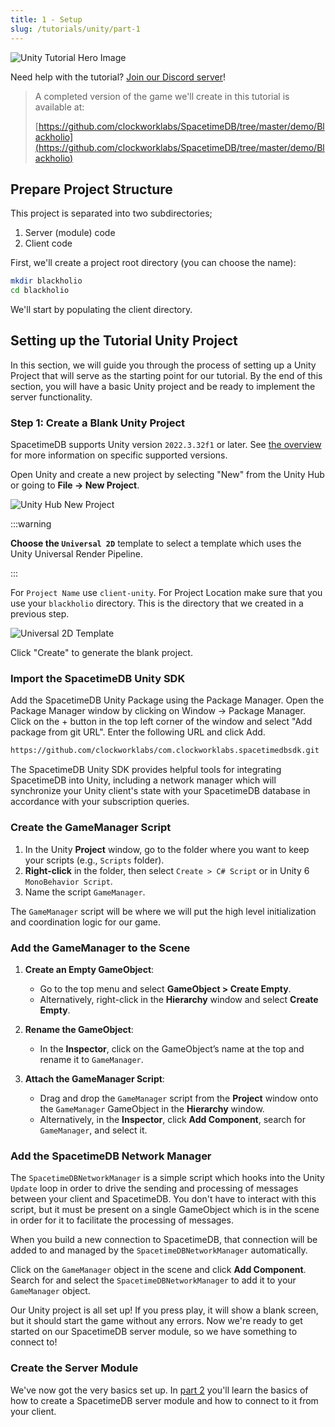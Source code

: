 ```yaml
---
title: 1 - Setup
slug: /tutorials/unity/part-1
---
```


![Unity Tutorial Hero Image](/images/unity/part-1-hero-image.png)

Need help with the tutorial? [Join our Discord server](https://discord.gg/spacetimedb)!

> A completed version of the game we'll create in this tutorial is available at:
>
> [https://github.com/clockworklabs/SpacetimeDB/tree/master/demo/Blackholio](https://github.com/clockworklabs/SpacetimeDB/tree/master/demo/Blackholio)

## Prepare Project Structure

This project is separated into two subdirectories;

1. Server (module) code
2. Client code

First, we'll create a project root directory (you can choose the name):

```bash
mkdir blackholio
cd blackholio
```

We'll start by populating the client directory.

## Setting up the Tutorial Unity Project

In this section, we will guide you through the process of setting up a Unity Project that will serve as the starting point for our tutorial. By the end of this section, you will have a basic Unity project and be ready to implement the server functionality.

### Step 1: Create a Blank Unity Project

SpacetimeDB supports Unity version `2022.3.32f1` or later. See [the overview](.) for more information on specific supported versions.

Open Unity and create a new project by selecting "New" from the Unity Hub or going to **File -> New Project**.

![Unity Hub New Project](/images/unity/part-1-unity-hub-new-project.jpg)

:::warning

**Choose the `Universal 2D`** template to select a template which uses the Unity Universal Render Pipeline.

:::

For `Project Name` use `client-unity`. For Project Location make sure that you use your `blackholio` directory. This is the directory that we created in a previous step.

![Universal 2D Template](/images/unity/part-1-universal-2d-template.png)

Click "Create" to generate the blank project.

### Import the SpacetimeDB Unity SDK

Add the SpacetimeDB Unity Package using the Package Manager. Open the Package Manager window by clicking on Window -> Package Manager. Click on the + button in the top left corner of the window and select "Add package from git URL". Enter the following URL and click Add.

```bash
https://github.com/clockworklabs/com.clockworklabs.spacetimedbsdk.git
```

The SpacetimeDB Unity SDK provides helpful tools for integrating SpacetimeDB into Unity, including a network manager which will synchronize your Unity client's state with your SpacetimeDB database in accordance with your subscription queries.

### Create the GameManager Script

1. In the Unity **Project** window, go to the folder where you want to keep your scripts (e.g., `Scripts` folder).
2. **Right-click** in the folder, then select `Create > C# Script` or in Unity 6 `MonoBehavior Script`.
3. Name the script `GameManager`.

The `GameManager` script will be where we will put the high level initialization and coordination logic for our game.

### Add the GameManager to the Scene

1. **Create an Empty GameObject**:
   - Go to the top menu and select **GameObject > Create Empty**.
   - Alternatively, right-click in the **Hierarchy** window and select **Create Empty**.

2. **Rename the GameObject**:
   - In the **Inspector**, click on the GameObject’s name at the top and rename it to `GameManager`.

3. **Attach the GameManager Script**:
   - Drag and drop the `GameManager` script from the **Project** window onto the `GameManager` GameObject in the **Hierarchy** window.
   - Alternatively, in the **Inspector**, click **Add Component**, search for `GameManager`, and select it.

### Add the SpacetimeDB Network Manager

The `SpacetimeDBNetworkManager` is a simple script which hooks into the Unity `Update` loop in order to drive the sending and processing of messages between your client and SpacetimeDB. You don't have to interact with this script, but it must be present on a single GameObject which is in the scene in order for it to facilitate the processing of messages.

When you build a new connection to SpacetimeDB, that connection will be added to and managed by the `SpacetimeDBNetworkManager` automatically.

Click on the `GameManager` object in the scene and click **Add Component**. Search for and select the `SpacetimeDBNetworkManager` to add it to your `GameManager` object.

Our Unity project is all set up! If you press play, it will show a blank screen, but it should start the game without any errors. Now we're ready to get started on our SpacetimeDB server module, so we have something to connect to!

### Create the Server Module

We've now got the very basics set up. In [part 2](part-2) you'll learn the basics of how to create a SpacetimeDB server module and how to connect to it from your client.
